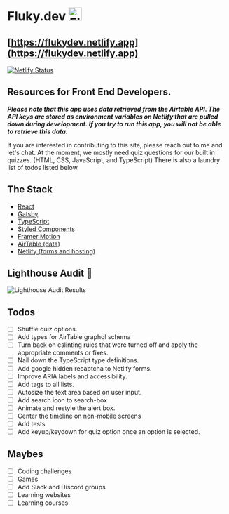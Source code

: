 # Fluky.dev <img src="https://res.cloudinary.com/gojutin/image/upload/v1566927084/Fluky.dev/flukydev-icon-192.png" alt="Fluk.dev icon" height="30"/>

## [https://flukydev.netlify.app](https://flukydev.netlify.app)

[![Netlify Status](https://api.netlify.com/api/v1/badges/dce92e50-d885-4800-829d-a5270d421378/deploy-status)](https://app.netlify.com/sites/flukydev/deploys)

## Resources for Front End Developers.

**_Please note that this app uses data retrieved from the Airtable API. The API keys are stored as environment variables on Netlify that are pulled down during development. If you try to run this app, you will not be able to retrieve this data._**

If you are interested in contributing to this site, please reach out to me and let's chat. At the moment, we mostly need quiz questions for our built in quizzes. (HTML, CSS, JavaScript, and TypeScript) There is also a laundry list of todos listed below.

## The Stack

- [React](https://reactjs.org/)
- [Gatsby](https://www.gatsbyjs.org/)
- [TypeScript](https://www.typescriptlang.org/)
- [Styled Components](https://www.styled-components.com/)
- [Framer Motion](https://www.framer.com/motion/)
- [AirTable (data)](https://airtable.com/)
- [Netlify (forms and hosting)](https://www.netlify.com/)

## Lighthouse Audit 💯

<img src="https://res.cloudinary.com/gojutin/image/upload/v1568335404/Fluky.dev/fluky-lighthouse.gif" alt="Lighthouse Audit Results" style="max-width: 90%" />

## Todos

- [ ] Shuffle quiz options.
- [ ] Add types for AirTable graphql schema
- [ ] Turn back on eslinting rules that were turned off and apply the appropriate comments or fixes.
- [ ] Nail down the TypeScript type definitions.
- [ ] Add google hidden recaptcha to Netlify forms.
- [ ] Improve ARIA labels and accessibility.
- [ ] Add tags to all lists.
- [ ] Autosize the text area based on user input.
- [ ] Add search icon to search-box
- [ ] Animate and restyle the alert box.
- [ ] Center the timeline on non-mobile screens
- [ ] Add tests
- [ ] Add keyup/keydown for quiz option once an option is selected.

## Maybes

- [ ] Coding challenges
- [ ] Games
- [ ] Add Slack and Discord groups
- [ ] Learning websites
- [ ] Learning courses
